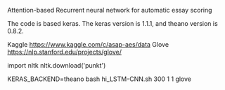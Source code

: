 Attention-based Recurrent neural network for automatic essay scoring

The code is based keras.
The keras version is 1.1.1, and theano version is 0.8.2.

Kaggle https://www.kaggle.com/c/asap-aes/data
Glove https://nlp.stanford.edu/projects/glove/

import nltk
nltk.download('punkt')

KERAS_BACKEND=theano bash hi_LSTM-CNN.sh 300 1 1 glove